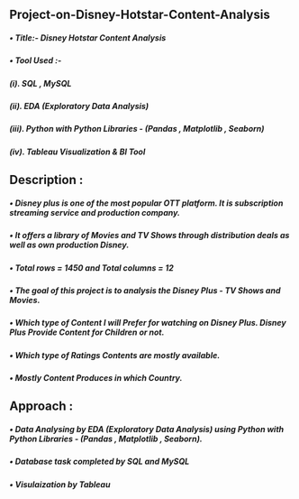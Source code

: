 ## Project-on-Disney-Hotstar-Content-Analysis
##### • Title:- Disney Hotstar Content Analysis
##### • Tool Used :- 
##### (i).   SQL , MySQL 
##### (ii).  EDA (Exploratory Data Analysis) 
##### (iii). Python with Python Libraries - (Pandas , Matplotlib , Seaborn) 
##### (iv).  Tableau Visualization & BI Tool

## Description :
##### • Disney plus is one of the most popular OTT platform. It is subscription streaming service and production company. 
##### • It offers a library of Movies and TV Shows through distribution deals as well as own production Disney.
##### • Total rows = 1450 and Total columns = 12
##### • The goal of this project is to analysis the Disney Plus - TV Shows and Movies.
##### • Which type of Content I will Prefer for watching on Disney Plus. Disney Plus Provide Content for Children or not.
##### • Which type of Ratings Contents are mostly available.
##### • Mostly Content Produces in which Country.


## Approach :
##### • Data Analysing by EDA (Exploratory Data Analysis) using Python with Python Libraries - (Pandas , Matplotlib , Seaborn).
##### • Database task completed by SQL and MySQL
##### • Visulaization by Tableau 
